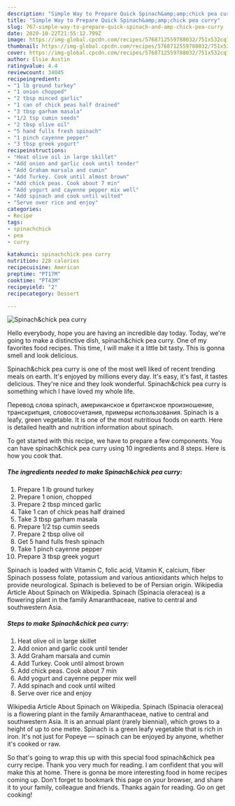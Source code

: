 ```yaml
---
description: "Simple Way to Prepare Quick Spinach&amp;amp;chick pea curry"
title: "Simple Way to Prepare Quick Spinach&amp;amp;chick pea curry"
slug: 767-simple-way-to-prepare-quick-spinach-and-amp-chick-pea-curry
date: 2020-10-22T21:55:12.799Z
image: https://img-global.cpcdn.com/recipes/5768712559788032/751x532cq70/spinachchick-pea-curry-recipe-main-photo.jpg
thumbnail: https://img-global.cpcdn.com/recipes/5768712559788032/751x532cq70/spinachchick-pea-curry-recipe-main-photo.jpg
cover: https://img-global.cpcdn.com/recipes/5768712559788032/751x532cq70/spinachchick-pea-curry-recipe-main-photo.jpg
author: Elsie Austin
ratingvalue: 4.4
reviewcount: 34045
recipeingredient:
- "1 lb ground turkey"
- "1 onion chopped"
- "2 tbsp minced garlic"
- "1 can of chick peas half drained"
- "3 tbsp garham masala"
- "1/2 tsp cumin seeds"
- "2 tbsp olive oil"
- "5 hand fulls fresh spinach"
- "1 pinch cayenne pepper"
- "3 tbsp greek yogurt"
recipeinstructions:
- "Heat olive oil in large skillet"
- "Add onion and garlic cook until tender"
- "Add Graham marsala and cumin"
- "Add Turkey. Cook until almost brown"
- "Add chick peas. Cook about 7 min"
- "Add yogurt and cayenne pepper mix well"
- "Add spinach and cook until wilted"
- "Serve over rice and enjoy"
categories:
- Recipe
tags:
- spinachchick
- pea
- curry

katakunci: spinachchick pea curry 
nutrition: 228 calories
recipecuisine: American
preptime: "PT17M"
cooktime: "PT43M"
recipeyield: "2"
recipecategory: Dessert

---
```



![Spinach&amp;chick pea curry](https://img-global.cpcdn.com/recipes/5768712559788032/751x532cq70/spinachchick-pea-curry-recipe-main-photo.jpg)

Hello everybody, hope you are having an incredible day today. Today, we're going to make a distinctive dish, spinach&amp;chick pea curry. One of my favorites food recipes. This time, I will make it a little bit tasty. This is gonna smell and look delicious.

Spinach&amp;chick pea curry is one of the most well liked of recent trending meals on earth. It's enjoyed by millions every day. It's easy, it's fast, it tastes delicious. They're nice and they look wonderful. Spinach&amp;chick pea curry is something which I have loved my whole life.

Перевод слова spinach, американское и британское произношение, транскрипция, словосочетания, примеры использования. Spinach is a leafy, green vegetable. It is one of the most nutritious foods on earth. Here is detailed health and nutrition information about spinach.


To get started with this recipe, we have to prepare a few components. You can have spinach&amp;chick pea curry using 10 ingredients and 8 steps. Here is how you cook that.

<!--inarticleads1-->

##### The ingredients needed to make Spinach&amp;chick pea curry:

1. Prepare 1 lb ground turkey
1. Prepare 1 onion, chopped
1. Prepare 2 tbsp minced garlic
1. Take 1 can of chick peas half drained
1. Take 3 tbsp garham masala
1. Prepare 1/2 tsp cumin seeds
1. Prepare 2 tbsp olive oil
1. Get 5 hand fulls fresh spinach
1. Take 1 pinch cayenne pepper
1. Prepare 3 tbsp greek yogurt


Spinach is loaded with Vitamin C, folic acid, Vitamin K, calcium, fiber Spinach possess folate, potassium and various antioxidants which helps to provide neurological. Spinach is believed to be of Persian origin. Wikipedia Article About Spinach on Wikipedia. Spinach (Spinacia oleracea) is a flowering plant in the family Amaranthaceae, native to central and southwestern Asia. 

<!--inarticleads2-->

##### Steps to make Spinach&amp;chick pea curry:

1. Heat olive oil in large skillet
1. Add onion and garlic cook until tender
1. Add Graham marsala and cumin
1. Add Turkey. Cook until almost brown
1. Add chick peas. Cook about 7 min
1. Add yogurt and cayenne pepper mix well
1. Add spinach and cook until wilted
1. Serve over rice and enjoy


Wikipedia Article About Spinach on Wikipedia. Spinach (Spinacia oleracea) is a flowering plant in the family Amaranthaceae, native to central and southwestern Asia. It is an annual plant (rarely biennial), which grows to a height of up to one metre. Spinach is a green leafy vegetable that is rich in iron. It&#39;s not just for Popeye — spinach can be enjoyed by anyone, whether it&#39;s cooked or raw. 

So that's going to wrap this up with this special food spinach&amp;chick pea curry recipe. Thank you very much for reading. I am confident that you will make this at home. There is gonna be more interesting food in home recipes coming up. Don't forget to bookmark this page on your browser, and share it to your family, colleague and friends. Thanks again for reading. Go on get cooking!
